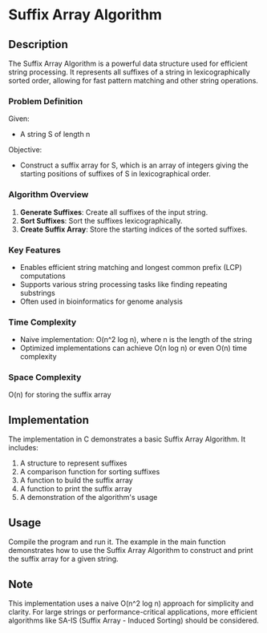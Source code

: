 # Suffix Array Algorithm

## Description

The Suffix Array Algorithm is a powerful data structure used for efficient string processing. It represents all suffixes of a string in lexicographically sorted order, allowing for fast pattern matching and other string operations.

### Problem Definition

Given:
- A string S of length n

Objective:
- Construct a suffix array for S, which is an array of integers giving the starting positions of suffixes of S in lexicographical order.

### Algorithm Overview

1. **Generate Suffixes**: Create all suffixes of the input string.
2. **Sort Suffixes**: Sort the suffixes lexicographically.
3. **Create Suffix Array**: Store the starting indices of the sorted suffixes.

### Key Features

- Enables efficient string matching and longest common prefix (LCP) computations
- Supports various string processing tasks like finding repeating substrings
- Often used in bioinformatics for genome analysis

### Time Complexity

- Naive implementation: O(n^2 log n), where n is the length of the string
- Optimized implementations can achieve O(n log n) or even O(n) time complexity

### Space Complexity

O(n) for storing the suffix array

## Implementation

The implementation in C demonstrates a basic Suffix Array Algorithm. It includes:

1. A structure to represent suffixes
2. A comparison function for sorting suffixes
3. A function to build the suffix array
4. A function to print the suffix array
5. A demonstration of the algorithm's usage

## Usage

Compile the program and run it. The example in the main function demonstrates how to use the Suffix Array Algorithm to construct and print the suffix array for a given string.

## Note

This implementation uses a naive O(n^2 log n) approach for simplicity and clarity. For large strings or performance-critical applications, more efficient algorithms like SA-IS (Suffix Array - Induced Sorting) should be considered.